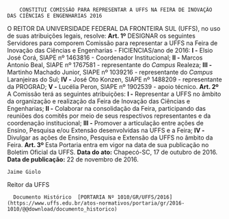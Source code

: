         CONSTITUI COMISSÃO PARA REPRESENTAR A UFFS NA FEIRA DE INOVAÇÃO DAS CIÊNCIAS E ENGENHARIAS 2016  

 O REITOR DA UNIVERSIDADE FEDERAL DA FRONTEIRA SUL (UFFS), no uso de suas atribuições legais, resolve:   **Art. 1º** DESIGNAR os seguintes Servidores para comporem Comissão para representar a UFFS na Feira de Inovação das Ciências e Engenharias - FICIENCIAS/ano de 2016: **I -** Elsio José Corá, SIAPE nº 1463816 - Coordenador Institucional; **II -** Marcos Antonio Beal, SIAPE nº 1767581 - representante do *Campus* Realeza; **III -** Martinho Machado Junior, SIAPE nº 1039216 - representante do *Campus* Laranjeiras do Sul; **IV -** José Oto Konzen, SIAPE nº 1488209 - representante da PROGRAD; **V -** Lucélia Peron, SIAPE nº 1902539 - apoio técnico.   **Art. 2º** A Comissão terá as seguintes atribuições: **I -** Representar a UFFS no âmbito da organização e realização da Feira de Inovação das Ciências e Engenharias; **II -** Colaborar na consolidação da Feira, participando das reuniões dos comitês por meio de seus respectivos representantes e da coordenação institucional; **III -** Promover a articulação entre ações de Ensino, Pesquisa e/ou Extensão desenvolvidas na UFFS e a Feira; **IV -** Divulgar as ações de Ensino, Pesquisa e Extensão da UFFS no âmbito da Feira.   **Art. 3º** Esta Portaria entra em vigor na data de sua publicação no Boletim Oficial da UFFS.      **Data do ato:** Chapecó-SC, 17 de outubro de 2016.   
 **Data de publicação:**  22 de novembro de 2016. 

    Jaime Giolo   
 Reitor da UFFS 

      Documento Histórico  [PORTARIA Nº 1010/GR/UFFS/2016](https://www.uffs.edu.br/atos-normativos/portaria/gr/2016-1010/@@download/documento_historico)     
      